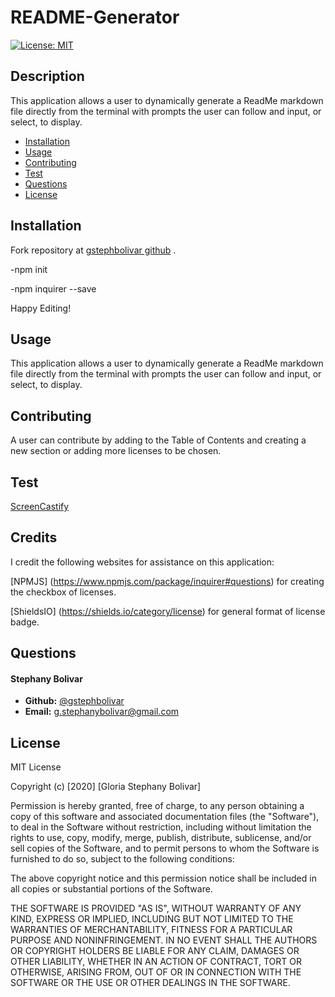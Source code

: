 # README-Generator

[![License: MIT](https://img.shields.io/badge/License-MIT-yellow.svg)](https://opensource.org/licenses/MIT)

## Description

This application allows a user to dynamically generate a ReadMe markdown file directly from the terminal with prompts the user can follow and input, or select, to display. 

 
* [Installation](#installation)
* [Usage](#usage)
* [Contributing](#usage)
* [Test](#test)
* [Questions](#questions)
* [License](#license)

## Installation

Fork repository at [gstephbolivar github](https://github.com/gstephbolivar/readme-generator) .

-npm init 

-npm inquirer --save

Happy Editing!

## Usage

This application allows a user to dynamically generate a ReadMe markdown file directly from the terminal with prompts the user can follow and input, or select, to display. 

## Contributing

A user can contribute by adding to the Table of Contents and creating a new section or adding more licenses to be chosen.

## Test

[ScreenCastify](https://drive.google.com/file/d/1PtMVRDVujxsby_nL0h_0lc8FZLZUEA8e/view)

## Credits

I credit the following websites for assistance on this application:

[NPMJS] (https://www.npmjs.com/package/inquirer#questions) for creating the checkbox of licenses. 

[ShieldsIO] (https://shields.io/category/license) for general format of license badge. 

## Questions

####  **Stephany Bolivar** 
*  **Github:** [@gstephbolivar](https://github.com/gstephbolivar)
*  **Email:** [g.stephanybolivar@gmail.com](g.stephanybolivar@gmail.com)

## License

MIT License

Copyright (c) [2020] [Gloria Stephany Bolivar]

Permission is hereby granted, free of charge, to any person obtaining a copy
of this software and associated documentation files (the "Software"), to deal
in the Software without restriction, including without limitation the rights
to use, copy, modify, merge, publish, distribute, sublicense, and/or sell
copies of the Software, and to permit persons to whom the Software is
furnished to do so, subject to the following conditions:

The above copyright notice and this permission notice shall be included in all
copies or substantial portions of the Software.

THE SOFTWARE IS PROVIDED "AS IS", WITHOUT WARRANTY OF ANY KIND, EXPRESS OR
IMPLIED, INCLUDING BUT NOT LIMITED TO THE WARRANTIES OF MERCHANTABILITY,
FITNESS FOR A PARTICULAR PURPOSE AND NONINFRINGEMENT. IN NO EVENT SHALL THE
AUTHORS OR COPYRIGHT HOLDERS BE LIABLE FOR ANY CLAIM, DAMAGES OR OTHER
LIABILITY, WHETHER IN AN ACTION OF CONTRACT, TORT OR OTHERWISE, ARISING FROM,
OUT OF OR IN CONNECTION WITH THE SOFTWARE OR THE USE OR OTHER DEALINGS IN THE
SOFTWARE.